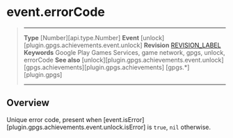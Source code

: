 # event.errorCode

> --------------------- ------------------------------------------------------------------------------------------
> __Type__              [Number][api.type.Number]
> __Event__             [unlock][plugin.gpgs.achievements.event.unlock]
> __Revision__          [REVISION_LABEL](REVISION_URL)
> __Keywords__          Google Play Games Services, game network, gpgs, unlock, errorCode
> __See also__          [unlock][plugin.gpgs.achievements.event.unlock]
>						[gpgs.achievements][plugin.gpgs.achievements]
>                       [gpgs.*][plugin.gpgs]
> --------------------- ------------------------------------------------------------------------------------------

## Overview

Unique error code, present when [event.isError][plugin.gpgs.achievements.event.unlock.isError] is `true`, `nil` otherwise.